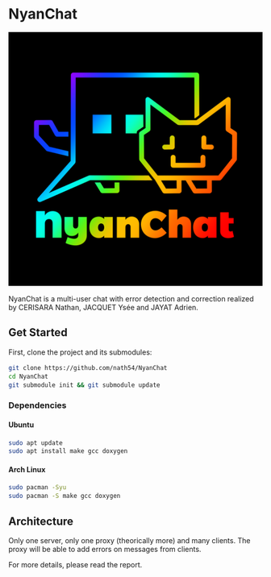 # NyanChat

![](res/NyanChat_bg_black.png)

NyanChat is a multi-user chat with error detection and correction realized by CERISARA Nathan, JACQUET Ysée and JAYAT Adrien.

## Get Started

First, clone the project and its submodules:

```sh
git clone https://github.com/nath54/NyanChat
cd NyanChat
git submodule init && git submodule update
```

### Dependencies

#### Ubuntu

```sh
sudo apt update
sudo apt install make gcc doxygen
```

#### Arch Linux

```sh
sudo pacman -Syu
sudo pacman -S make gcc doxygen
```

## Architecture

Only one server, only one proxy (theorically more) and many clients.
The proxy will be able to add errors on messages from clients.

For more details, please read the report.
